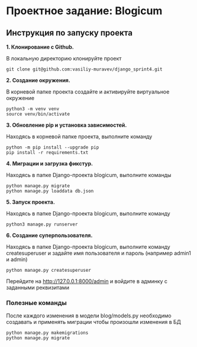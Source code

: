 # Проектное задание: Blogicum
## Инструкция по запуску проекта
**1. Клонирование с Github.**

В локальную директорию клонируйте проект
```
git clone git@github.com:vasiliy-muravev/django_sprint4.git
```
**2. Создание окружения.**

В корневой папке проекта создайте и активируйте виртуальное окружение
```
python3 -m venv venv
source venv/bin/activate
```

**3. Обновление pip и установка зависимостей.**
 
Находясь в корневой папке проекта, выполните команду
```
python -m pip install --upgrade pip
pip install -r requirements.txt
```

**4. Миграции и загрузка фикстур.**
 
Находясь в папке Django-проекта blogicum, выполните команды
```
python manage.py migrate
python manage.py loaddata db.json
```

**5. Запуск проекта.**
 
Находясь в папке Django-проекта blogicum, выполните команду
```
python3 manage.py runserver
```

**6. Создание суперпользователя.**
 
Находясь в папке Django-проекта blogicum, выполните команду createsuperuser и задайте имя пользователя и пароль (например admin1 и admin)
```
python manage.py createsuperuser
```


Перейдите на http://127.0.0.1:8000/admin и войдите в админку с заданными реквизитами

### Полезные команды
После каждого изменения в модели blog/models.py необходимо создавать и применять миграции чтобы произошли изменения в БД
```
python manage.py makemigrations
python manage.py migrate
```